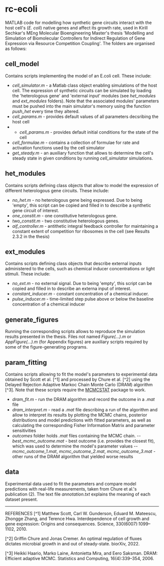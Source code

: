 # rc-ecoli
MATLAB code for modelling how synthetic gene circuits interact with the host cell's (_E. coli_) native genes and affect its growth rate, used in Kirill Sechkar's MEng Molecular Bioengineering Master's thesis 'Modelling and Simulation of Biomolecular Controllers for Indirect Regulation of Gene Expression via Resource Competition Coupling'. The folders are organised as follows:

## cell_model
Contains scripts implementing the model of an E.coli cell. These include:
- _cell_simulator.m_ - a Matlab class object enabling simulations of the host cell. The expression of synthetic circuits can be simulated by loading the 'heterologous gene' and 'external input' modules (see _het_modules_ and _ext_modules_ folders). Note that the associated modules' parameters must be pushed into the main simulator's memory using the function _push_het_ every time they altered.
- _cell_params.m_ - provides default values of all parameters decsribing the host cell
- - _cell_params.m_ - provides default initial conditions for the state of the cell
- _cell_formulae.m_ - contains a collection of formulae for rate and activation functions used by the cell simulator
- _get_steady.m_ - an auxiliary function that allows to determine the cell's steady state in given conditions by running _cell_simulator_ simulations.

## het_modules
Contains scripts defining class objects that allow to model the expression of different heterologous gene circuits. These include:
- _no_het.m_ - no heterologous gene being expressed. Due to being 'empty', this script can be copied and filled in to describe a synthetic gene circuit of interest.
- _one_constit.m_ - one constitutive heterologous gene.
- _two_constit.m_ - two constitutive heterologous genes.
- _aif_controller.m_ - antithetic integral feedback controller for maintaining a constant extent of competition for ribosomes in the cell (see Results 2.3.2 in the thesis)

## ext_modules
Contains scripts defining class objects that describe external inputs administered to the cells, such as chemical inducer concentrations or light stimuli. These include:
- _no_ext.m_ - no external signal. Due to being 'empty', this script can be copied and filled in to describe an externa input of interest.
- _constant_inducer.m_ - constant concentration of a chemical inducer.
- _pulse_inducer.m_ - time-limited step pulse above or below the baseline concentration of a chemical inducer

## generate_figures
Running the corresponding scripts allows to reproduce the simulation results presented in the thesis. Files not named _Figure(...).m_ or _AppFigure(...).m_ (for Appendix figures) are auxiliary scripts required by some of the figure-generating programs.

## param_fitting
Contains scripts allowing to fit the model's parameters to experimental data obtained by Scott et al. [^1] and processed by Chure et al. [^2] using the Delayed Rejection Adaptive Markoc Chain Monte Carlo (DRAM) algorithm [^3]. Note that these scripts require the [MCMCSTAT](https://github.com/mjlaine/mcmcstat) package to work.
- _dram_fit.m_ - run the DRAM algorithm and record the outcome in a _.mat_ file
- _dram_interpret.m_ - read a _.mat_ file describing a run of the algorithm and allow to interpret its results by plotting the MCMC chains, posterior distributions and model predictions with fitted parameters, as well as calculating the corresponding Fisher Information Matrix and parameter sensitivities
- _outcomes_ folder holds _.mat_ files containing the MCMC chain.
    -- _best_mcmc_outcome.mat_ - best outcome (i.e. provides the closest fit), which was used to determine the model's parameter values
    -- _mcmc_outcome_1.mat_, _mcmc_outcome_2.mat_, _mcmc_outcome_3.mat_ - other runs of the DRAM algorithm that yielded worse results

## data
Experimental data used to fit the parameters and compare model predictions with real-life measurements, taken from Chure et al.'s publication (2). The text file _annotation.txt_ explains the meaning of each dataset present.

---

REFERENCES
[^1] Matthew Scott, Carl W. Gunderson, Eduard M. Mateescu, Zhongge Zhang, and Terence Hwa. Interdependence of cell growth and gene expression: Origins and consequences. Science, 330(6007):1099–1102, 2010.

[^2] Griffin Chure and Jonas Cremer. An optimal regulation of fluxes dictates microbial growth in and out of steady-state. biorXiv, 2022.

[^3] Heikki Haario, Marko Laine, Antonietta Mira, and Eero Saksman. DRAM: Efficient adaptive MCMC. Statistics and Computing, 16(4):339–354, 2006.